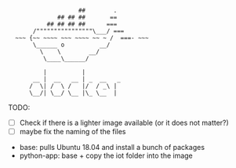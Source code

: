 ```
                    ##        .            
              ## ## ##       ==            
           ## ## ## ##      ===            
       /""""""""""""""""\___/ ===        
  ~~~ {~~ ~~~~ ~~~ ~~~~ ~~ ~ /  ===- ~~~   
       \______ o          __/            
         \    \        __/             
          \____\______/                
 
          |          |
       __ |  __   __ | _  __   _
      /  \| /  \ /   |/  / _\ | 
      \__/| \__/ \__ |\_ \__  |
```
TODO:
- [ ] Check if there is a lighter image available (or it does not matter?)
- [ ] maybe fix the naming of the files

 * base: pulls Ubuntu 18.04 and install a bunch of packages
 * python-app: base + copy the iot folder into the image
